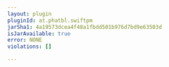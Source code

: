 ```yaml
---
layout: plugin
pluginId: at.phatbl.swiftpm
jarSha1: 4a19573dcea4f48a1fbdd501b976d7bd9e63503d
isJarAvailable: true
error: NONE
violations: []

---
```

